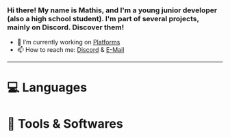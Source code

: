 ### Hi there! My name is Mathis, and I'm a young junior developer (also a high school student). I'm part of several projects, mainly on Discord. Discover them!


- 🔭 I’m currently working on [Platforms](https://neldox.tech)
- 📫 How to reach me: [Discord](https://discord.com/users/938588350942707783) & [E-Mail](mailto:contact@neldox.tech)

---

# 💻 Languages

# 🔨 Tools & Softwares
